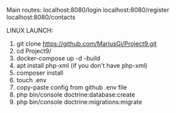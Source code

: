 Main routes:
localhost:8080/login
localhost:8080/register
localhost:8080/contacts

LINUX LAUNCH:
1. git clone https://github.com/MariusGi/Project9.git
2. cd Project9/
3. docker-compose up -d -build
4. apt install php-xml (if you don't have php-xml)
5. composer install
6. touch .env
7. copy-paste config from github .env file
8. php bin/console doctrine:database:create
9. php bin/console doctrine:migrations:migrate
